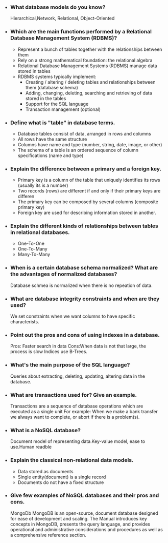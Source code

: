 <ul>
    <li>
        <h3>
            What database models do you know?
        </h3>
        <span>
            Hierarchical,Network, Relational, Object-Oriented
        </span>
    </li>
    <li>
        <h3>
            Which are the main functions performed by a Relational Database Management System (RDBMS)?
        </h3>
        <div>
            <ul>
                <li>
                    Represent a bunch of tables together with the relationships between them
                </li>
                <li>
                    Rely on a strong mathematical foundation: the relational algebra
                </li>
                <li>
                    Relational Database Management Systems (RDBMS) manage data stored in tables
                </li>
                <li>
                    RDBMS systems typically implement:
                    <ul>
                        <li>
                            Creating / altering / deleting tables and relationships between them (database schema)
                        </li>
                        <li>
                            Adding, changing, deleting, searching and retrieving of data stored in the tables
                        </li>
                        <li>
                            Support for the SQL language
                        </li>
                        <li>
                            Transaction management (optional)
                        </li>
                    </ul>
                </li>
            </ul>
        </div>
    </li>
    <li>
        <h3>Define what is "table" in database terms.</h3>
        <div>
            <ul>
                <li>
                    Database tables consist of data, arranged in rows and columns
                </li>
                <li>
                    All rows have the same structure
                </li>
                <li>
                    Columns have name and type (number, string, date, image, or other)
                </li>
                <li>
                    The schema of a table is an ordered sequence of column specifications (name and type)
                </li>
            </ul>
        </div>
    </li>
    <li>
        <h3>
            Explain the difference between a primary and a foreign key.
        </h3>
        <div>
            <ul>
                <li>
                    Primary key is a column of the table that uniquely identifies its rows (usually its is a number)
                </li>
                <li>
                    Two records (rows) are different if and only if their primary keys are differen
                </li>
                <li>
                    The primary key can be composed by several columns (composite primary key)
                </li>
                <li>
                    Foreign key are used for describing information stored in another.
                </li>
            </ul>
        </div>
    </li>
    <li>
        <h3>
            Explain the different kinds of relationships between tables in relational databases.
        </h3>
        <div>
            <ul>
                <li>
                    One-To-One
                </li>
                <li>
                    One-To-Many
                </li>
                <li>
                    Many-To-Many
                </li>
            </ul>
        </div>
    </li>
    <li>
        <h3>
            When is a certain database schema normalized?
            What are the advantages of normalized databases?
        </h3>
        <div>
            Database schmea is normalized when there is no repeation of data.
        </div>
    </li>
    <li>
        <h3>
            What are database integrity constraints and when are they used?
        </h3>
        <div>
            We set constraints when we want columns to have specific characterists.
        </div>
    </li>
    <li>
        <h3>
            Point out the pros and cons of using indexes in a database.
        </h3>
        <div>
            Pros: Faster search in data
            Cons:When data is not that large, the process is slow
            Indices use B-Trees.
        </div>
    </li>
    <li>
        <h3>What's the main purpose of the SQL language?</h3>
        <div>
            Queries about extracting, deleting, updating, altering data in the database.
        </div>
    </li>
    <li>
        <h3>What are transactions used for?
Give an example.</h3>
        <div>
            Transactions are a sequence of database operations which are executed as a single unit
            For example: When we make a bank transfer we always want to complete, or abort if there is a problem(s).
        </div>
    </li>
    <li>
        <h3>What is a NoSQL database?</h3>
        <div>
            Document model of representing data.Key-value model, ease to use.Human readble
        </div>
    </li>
    <li>
        <h3>
            Explain the classical non-relational data models.
        </h3>
        <div>
            <ul>
                <li>
                    Data stored as documents
                </li>
                <li>
                    Single entity(document) is a single record
                </li>
                <li>
                    Documents do not have a fixed structure
                </li>
            </ul>
        </div>
    </li>
    <li>
        <h3>Give few examples of NoSQL databases and their pros and cons.</h3>
        <div>
            MongoDb MongoDB is an open-source, document database designed for ease of development and scaling. The Manual introduces key concepts in MongoDB, presents the query language, and provides operational and administrative considerations and procedures as well as a comprehensive reference section.
        </div>
    </li>
</ul>


